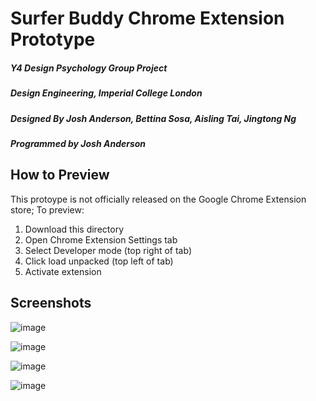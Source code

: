 # Surfer Buddy Chrome Extension Prototype
##### Y4 Design Psychology Group Project
##### Design Engineering, Imperial College London
##### Designed By Josh Anderson, Bettina Sosa, Aisling Tai, Jingtong Ng
##### Programmed by Josh Anderson

## How to Preview
This protoype is not officially released on the Google Chrome Extension store; To preview:
1. Download this directory
2. Open Chrome Extension Settings tab
3. Select Developer mode (top right of tab)
4. Click load unpacked (top left of tab)
5. Activate extension


## Screenshots
![image](https://user-images.githubusercontent.com/23026627/109514744-43738e00-7a9e-11eb-95e8-c34f9f38f440.png)

![image](https://user-images.githubusercontent.com/23026627/109514949-7289ff80-7a9e-11eb-983a-98bbccccafd9.png)

![image](https://user-images.githubusercontent.com/23026627/109515053-92212800-7a9e-11eb-94ee-bbb759adcde6.png)

![image](https://user-images.githubusercontent.com/23026627/109515011-846ba280-7a9e-11eb-83b5-ebdb0702f54b.png)


